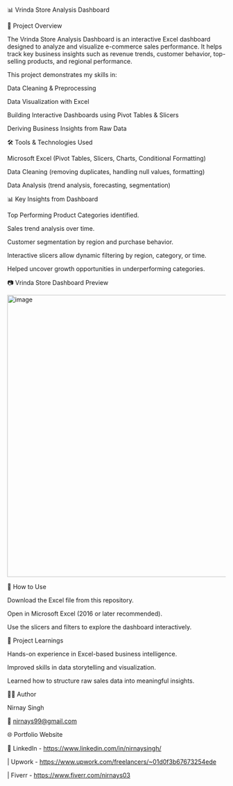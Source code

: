 📊 Vrinda Store Analysis Dashboard

📌 Project Overview

The Vrinda Store Analysis Dashboard is an interactive Excel dashboard designed to analyze and visualize e-commerce sales performance.
It helps track key business insights such as revenue trends, customer behavior, top-selling products, and regional performance.

This project demonstrates my skills in:

Data Cleaning & Preprocessing

Data Visualization with Excel

Building Interactive Dashboards using Pivot Tables & Slicers

Deriving Business Insights from Raw Data

🛠️ Tools & Technologies Used

Microsoft Excel (Pivot Tables, Slicers, Charts, Conditional Formatting)

Data Cleaning (removing duplicates, handling null values, formatting)

Data Analysis (trend analysis, forecasting, segmentation)

📊 Key Insights from Dashboard

Top Performing Product Categories identified.

Sales trend analysis over time.

Customer segmentation by region and purchase behavior.

Interactive slicers allow dynamic filtering by region, category, or time.

Helped uncover growth opportunities in underperforming categories.

📷 Vrinda Store Dashboard Preview

<img width="1289" height="651" alt="image" src="https://github.com/user-attachments/assets/c1b91b28-c27f-488f-9624-b1b2f977c182" />


🚀 How to Use

Download the Excel file from this repository.

Open in Microsoft Excel (2016 or later recommended).

Use the slicers and filters to explore the dashboard interactively.

📌 Project Learnings

Hands-on experience in Excel-based business intelligence.

Improved skills in data storytelling and visualization.

Learned how to structure raw sales data into meaningful insights.

👨‍💻 Author

Nirnay Singh

📧 nirnays99@gmail.com

🌐 Portfolio Website

💼 LinkedIn - https://www.linkedin.com/in/nirnaysingh/ 

 | Upwork - https://www.upwork.com/freelancers/~01d0f3b67673254ede
 
 | Fiverr - https://www.fiverr.com/nirnays03
